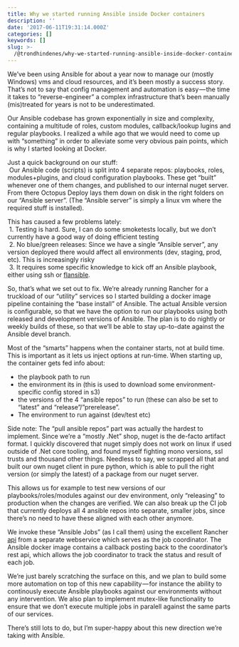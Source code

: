 ```yaml
---
title: Why we started running Ansible inside Docker containers
description: ''
date: '2017-06-11T19:31:14.000Z'
categories: []
keywords: []
slug: >-
  /@trondhindenes/why-we-started-running-ansible-inside-docker-containers-15ffbc819558
---
```


We’ve been using Ansible for about a year now to manage our (mostly Windows) vms and cloud resources, and it’s been mostly a success story. That’s not to say that config management and automation is easy — the time it takes to “reverse-engineer” a complex infrastructure that’s been manually (mis)treated for years is not to be underestimated.

Our Ansible codebase has grown exponentially in size and complexity, containing a multitude of roles, custom modules, callback/lookup lugins and regular playbooks. I realized a while ago that we would need to come up with “something” in order to alleviate some very obvious pain points, which is why I started looking at Docker.

Just a quick background on our stuff:  
 Our Ansible code (scripts) is split into 4 separate repos: playbooks, roles, modules+plugins, and cloud configuration playbooks. These get “built” whenever one of them changes, and published to our internal nuget server. From there Octopus Deploy lays them down on disk in the right folders on our “Ansible server”. (The “Ansible server” is simply a linux vm where the required stuff is installed).

This has caused a few problems lately:  
 1. Testing is hard. Sure, I can do some smoketests locally, but we don’t currently have a good way of doing efficient testing  
 2. No blue/green releases: Since we have a single “Ansible server”, any version deployed there would affect all environments (dev, staging, prod, etc). This is increasingly risky  
 3. It requires some specific knowledge to kick off an Ansible playbook, either using ssh or [flansible](https://github.com/trondhindenes/flansible).

So, that’s what we set out to fix. We’re already running Rancher for a truckload of our “utility” services so I started building a docker image pipeline containing the “base install” of Ansible. The actual Ansible version is configurable, so that we have the option to run our playbooks using both released and development versions of Ansible. The plan is to do nightly or weekly builds of these, so that we’ll be able to stay up-to-date against the Ansible devel branch.

Most of the “smarts” happens when the container starts, not at build time. This is important as it lets us inject options at run-time. When starting up, the container gets fed info about:

*   the playbook path to run
*   the environment its in (this is used to download some environment-specific config stored in s3)
*   the versions of the 4 “ansible repos” to run (these can also be set to “latest” and “release”/”prerelease”.
*   The environment to run against (dev/test etc)

Side note: The “pull ansible repos” part was actually the hardest to implement. Since we’re a “mostly .Net” shop, nuget is the de-facto artifact format. I quickly discovered that nuget simply does not work on linux if used outside of .Net core tooling, and found myself fighting mono versions, ssl trusts and thousand other things. Needless to say, we scrapped all that and built our own nuget client in pure python, which is able to pull the right version (or simply the latest) of a package from our nuget server.

This allows us for example to test new versions of our playbooks/roles/modules against our dev environment, only “releasing” to production when the changes are verified. We can also break up the CI job that currently deploys all 4 ansible repos into separate, smaller jobs, since there’s no need to have these aligned with each other anymore.

We invoke these “Ansible Jobs” (as I call them) using the excellent Rancher [api](https://docs.rancher.com/rancher/v1.6/en/api/v2-beta/) from a separate webservice which serves as the job coordinator. The Ansible docker image contains a callback posting back to the coordinator’s rest api, which allows the job coordinator to track the status and result of each job.

We’re just barely scratching the surface on this, and we plan to build some more automation on top of this new capability — for instance the ability to continously execute Ansible playbooks against our environments without any intervention. We also plan to implement mutex-like functionality to ensure that we don’t execute multiple jobs in paralell against the same parts of our services.

There’s still lots to do, but I’m super-happy about this new direction we’re taking with Ansible.